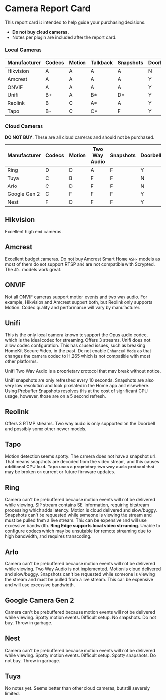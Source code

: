 # Camera Report Card

This report card is intended to help guide your purchasing decisions.
* **Do not buy cloud cameras.**
* Notes per plugin are included after the report card.

### Local Cameras

|Manufacturer|Codecs|Motion|Talkback|Snapshots|Doorbell|
|------------|------|------|-------------|---------|--------|
|Hikvision   |     A|     A|            A|        A|       N|
|Amcrest     |     A|     A|            A|        A|       Y|
|ONVIF       |     A|     A|            A|        A|       Y|
|Unifi       |    B+|     A|           B*|       D*|       Y|
|Reolink     |     B|     C|           A*|        A|       Y|
|Tapo        |    B-|     C|           C*|        F|       Y|


### Cloud Cameras

**DO NOT BUY**. These are all cloud cameras and should not be purchased.

|Manufacturer|Codecs|Motion|Two Way Audio|Snapshots|Doorbell|
|------------|------|------|-------------|---------|--------|
|Ring        |     D|     D|            A|        F|       Y|
|Tuya        |     C|     B|            F|        F|       N|
|Arlo        |     C|     D|            F|        F|       N|
|Google Gen 2|     C|     F|            F|        F|       Y|
|Nest        |     F|     D|            F|        F|       Y|

## Hikvision

Excellent high end cameras.

## Amcrest

Excellent budget cameras. Do not buy Amcrest Smart Home `ASH-` models as most of them do not support RTSP and are not compatible with Scrypted. The `AD-` models work great.                                                

## ONVIF

Not all ONVIF cameras support motion events and two way audio. For example, Hikvision and Amcrest support both, but Reolink only supports Motion. Codec quality and performance will vary by manufacturer.

## Unifi

This is the only local camera known to support the Opus audio codec, which is the ideal codec for streaming. Offers 3 streams. Unifi does not allow codec configuration. This has caused issues, such as breaking HomeKit Secure Video, in the past. Do not enable `Enhanced Mode` as that changes the camera codec to H.265 which is not compatible with most other platforms.

Unifi Two Way Audio is a proprietary protocol that may break without notice.

Unifi snapshots are only refreshed every 10 seconds. Snapshots are also very low resolution and look pixelated in the Home app and elsewhere. Using Prebuffer Snapshots resolves this at the cost of significant CPU usage, however, those are on a 5 second refresh.

## Reolink

Offers 3 RTMP streams. Two way audio is only supported on the Doorbell and possibly some other newer models.

## Tapo

Motion detection seems spotty. The camera does not have a snapshot url. That means snapshots are decoded from the video stream, and this causes additional CPU load. Tapo uses a proprietary two way audio protocol that may be broken on current or future firmware updates.

## Ring

Camera can't be prebuffered because motion events will not be delivered while viewing. SIP stream contains SEI information, requiring bitstream processing which adds latency. Motion is cloud delivered and slow/buggy. Snapshots can't be requested while someone is viewing the stream and must be pulled from a live stream. This can be expensive and will use excessive bandwidth. **Ring Edge supports local video streaming**. Unable to configure codecs which may be unsuitable for remote streaming due to high bandwidth, and requires transcoding.

## Arlo

Camera can't be prebuffered because motion events will not be delivered while viewing. Two Way Audio is not implemented. Motion is cloud delivered and slow/buggy. Snapshots can't be requested while someone is viewing the stream and must be pulled from a live stream. This can be expensive and will use excessive bandwidth.

## Google Camera Gen 2

Camera can't be prebuffered because motion events will not be delivered while viewing. Spotty motion events. Difficult setup. No snapshots. Do not buy. Throw in garbage.

## Nest

Camera can't be prebuffered because motion events will not be delivered while viewing. Spotty motion events. Difficult setup. Spotty snapshots. Do not buy. Throw in garbage.

## Tuya

No notes yet. Seems better than other cloud cameras, but still severely limited.
